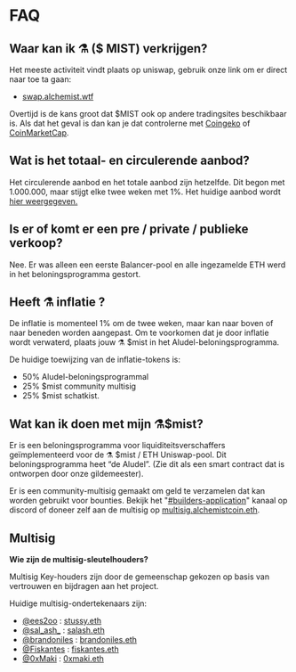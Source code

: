 # FAQ

## Waar kan ik ⚗️ \($ MIST\) verkrijgen? 

Het meeste activiteit vindt plaats op uniswap, gebruik onze link om er direct naar toe ta gaan:

* [swap.alchemist.wtf](http://swap.alchemist.wtf/)

Overtijd is de kans groot dat $MIST ook op andere tradingsites beschikbaar is. Als dat het geval is dan kan je dat controlerne met [Coingeko](https://www.coingecko.com/en/coins/alchemist) of [CoinMarketCap](https://coinmarketcap.com/currencies/alchemist/).

## **Wat is het totaal- en circulerende aanbod?**

Het circulerende aanbod en het totale aanbod zijn hetzelfde. Dit begon met 1.000.000, maar stijgt elke twee weken met 1%. Het huidige aanbod wordt [hier weergegeven.](https://etherscan.io/token/0x88acdd2a6425c3faae4bc9650fd7e27e0bebb7ab)

## **Is er of komt er een pre / private / publieke verkoop?**

Nee. Er was alleen een eerste Balancer-pool en alle ingezamelde ETH werd in het beloningsprogramma gestort.

## **Heeft** ⚗️ inflatie **?**

De inflatie is momenteel 1% om de twee weken, maar kan naar boven of naar beneden worden aangepast. Om te voorkomen dat je door inflatie wordt verwaterd, plaats jouw ⚗️ $mist in het Aludel-beloningsprogramma.

De huidige toewijzing van de inflatie-tokens is:

* 50% Aludel-beloningsprogrammal
* 25% $mist community multisig
* 25% $mist schatkist.

## **Wat kan ik doen met mijn ⚗️$mist?**

Er is een beloningsprogramma voor liquiditeitsverschaffers geïmplementeerd voor de ⚗️ $mist / ETH Uniswap-pool. Dit beloningsprogramma heet “de Aludel”. \(Zie dit als een smart contract dat is ontworpen door onze gildemeester\).

Er is een community-multisig gemaakt om geld te verzamelen dat kan worden gebruikt voor bounties. Bekijk het "[\#builders-application](https://discord.gg/92hQDCw25u)" kanaal op discord of doneer zelf aan de multisig op [multisig.alchemistcoin.eth](https://etherscan.io/address/multisig.alchemistcoin.eth).

## **Multisig**

**Wie zijn de multisig-sleutelhouders?** 

Multisig Key-houders zijn door de gemeenschap gekozen op basis van vertrouwen en bijdragen aan het project.

Huidige multisig-ondertekenaars zijn:

* [@ees2oo](https://twitter.com/ees2oo) : [stussy.eth](https://etherscan.io/address/stussy.eth)
* [@sal\_ash\_](https://twitter.com/sal_ash_) : [salash.eth](https://etherscan.io/address/salash.eth)
* [@brandoniles](https://twitter.com/brandoniles) : [brandoniles.eth](https://etherscan.io/address/brandoniles.eth)
* [@Fiskantes](https://twitter.com/Fiskantes) : [fiskantes.eth](https://etherscan.io/address/fiskantes.eth)
* [@0xMaki](https://twitter.com/0xMaki) : [0xmaki.eth](https://etherscan.io/address/0xmaki.eth)

